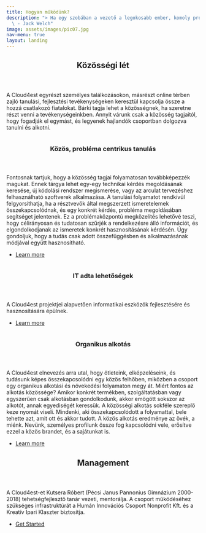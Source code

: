 ```yaml
---
title: Hogyan működünk?
description: "> Ha egy szobában a vezető a legokosabb ember, komoly problémái vannak.>
  \ - Jack Welch"
image: assets/images/pic07.jpg
nav-menu: true
layout: landing
---
```


<!-- Main -->
<div id="main">

<!-- One -->
<section id="one">
	<div class="inner">
		<header class="major">
			<h2>Közösségi lét</h2>
		</header>
		<p>A Cloud4est egyrészt személyes találkozásokon, másrészt online térben zajló tanulási, fejlesztési tevékenységeken keresztül kapcsolja össze a hozzá csatlakozó fiatalokat. Bárki tagja lehet a közösségnek, ha szeretne részt venni a tevékenységeinkben. Annyit várunk csak a közösség tagjaitól, hogy fogadják el egymást, és legyenek hajlandók csoportban dolgozva tanulni és alkotni. </p>
	</div>
</section>

<!-- Two -->
<section id="two" class="spotlights">
	<section>
		<a href="generic.html" class="image">
			<img src="assets/images/pic08.jpg" alt="" data-position="center center" />
		</a>
		<div class="content">
			<div class="inner">
				<header class="major">
					<h3>Közös, probléma centrikus tanulás</h3>
				</header>
				<p>Fontosnak tartjuk, hogy a közösség tagjai folyamatosan továbbképezzék magukat. Ennek tárgya lehet egy-egy technikai kérdés megoldásának keresése, új kódolási rendszer  megismerése, vagy az arculat tervezéshez felhasználható szoftverek alkalmazása. A tanulási folyamatot rendkívül felgyorsíthatja, ha a résztvevők által megszerzett ismeretelemek összekapcsolódnak, és egy konkrét kérdés, probléma megoldásában segítséget jelentenek. Ez a problémaközpontú megközelítés lehetővé teszi, hogy célirányosan és tudatosan szűrjék a rendelkezésre álló információt, és elgondolkodjanak az ismeretek konkrét hasznosításának kérdésén. Úgy gondoljuk, hogy a tudás csak adott összefüggésben és alkalmazásának módjával együtt hasznosítható.</p>
				<ul class="actions">
					<li><a href="generic.html" class="button">Learn more</a></li>
				</ul>
			</div>
		</div>
	</section>
	<section>
		<a href="generic.html" class="image">
			<img src="assets/images/pic09.jpg" alt="" data-position="top center" />
		</a>
		<div class="content">
			<div class="inner">
				<header class="major">
					<h3>IT adta lehetőségek</h3>
				</header>
				<p>A Cloud4est projektjei alapvetően informatikai eszközök fejlesztésére és hasznosítására épülnek.  </p>
				<ul class="actions">
					<li><a href="generic.html" class="button">Learn more</a></li>
				</ul>
			</div>
		</div>
	</section>
	<section>
		<a href="generic.html" class="image">
			<img src="assets/images/pic10.jpg" alt="" data-position="25% 25%" />
		</a>
		<div class="content">
			<div class="inner">
				<header class="major">
					<h3>Organikus alkotás</h3>
				</header>
				<p>A Cloud4est elnevezés arra utal, hogy ötleteink, elképzeléseink, és tudásunk képes összekapcsolódni egy közös felhőben, miközben a csoport egy organikus alkotási és növekedési folyamaton megy át. Miért fontos az alkotás közössége? Amikor konkrét termékben, szolgáltatásban vagy egyszerűen csak alkotásban gondolkodunk, akkor emögött sokszor az alkotót, annak egyediségét keressük. A közösségi alkotás sokféle szereplő keze nyomát viseli. Mindenki, aki összekapcsolódott a folyamattal, bele tehette azt, amit ott és akkor tudott. A közös alkotás eredménye az övék, a miénk. Nevünk, személyes profilunk össze fog kapcsolódni vele, erősítve ezzel a közös brandet, és a sajátunkat is.    </p>
				<ul class="actions">
					<li><a href="generic.html" class="button">Learn more</a></li>
				</ul>
			</div>
		</div>
	</section>
</section>

<!-- Three -->
<section id="three">
	<div class="inner">
		<header class="major">
			<h2>Management</h2>
		</header>
		<p>A Cloud4est-et Kutsera Róbert (Pécsi Janus Pannonius Gimnázium 2000-2018) tehetségfejlesztő tanár vezeti, mentorálja. A csoport működéséhez szükséges infrastruktúrát a Humán Innovációs Csoport Nonprofit Kft. és a Kreatív Ipari Klaszter biztosítja. </p>
		<ul class="actions">
			<li><a href="generic.html" class="button next">Get Started</a></li>
		</ul>
	</div>
</section>

</div>
